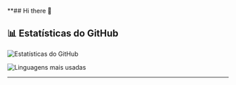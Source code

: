 **## Hi there 👋

## 📊 Estatísticas do GitHub

![Estatísticas do GitHub](https://github-readme-stats.vercel.app/api?username=juancoutinhoflooxmongagua&show_icons=true&theme=radical)

![Linguagens mais usadas](https://github-readme-stats.vercel.app/api/top-langs/?username=juancoutinhoflooxmongagua&layout=compact&theme=radical)

---
